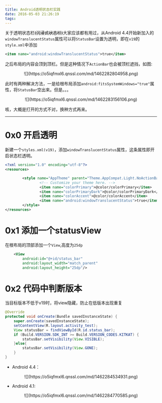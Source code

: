 ```yaml
---
title: Android透明状态栏实践
date: 2016-05-03 21:26:19
tags:
---
```


关于透明状态栏~~(沉浸式状态栏)~~大家应该都有用过，从Android 4.4开始新加入的`windowTranslucentStatus`属性可以将`StatusBar`设置为透明，即在`v19`的`style.xml`中添加

``` xml
<item name="android:windowTranslucentStatus">true</item>
```

之后布局的内容会顶到顶栏。但是这种情况下`ActionBar`也会被顶栏遮挡，如图:

<center>![](https://o5iqfmxl6.qnssl.com/md/1462282804958.png)</center>

此时有两种解决方法，一是给根布局添加`android:fitsSystemWindows="true"`属性，将`StatusBar`空出来。但是。。。

<center>![](https://o5iqfmxl6.qnssl.com/md/1462283156106.png)</center>

咳，大概是打开的方式不对，换种方式再来。

----

# 0x0 开启透明

新建一个`styles.xml(v19)`，添加`windowTranslucentStatus`属性，这条属性即开启状态栏透明。

``` xml
<?xml version="1.0" encoding="utf-8"?>
<resources>

        <style name="AppTheme" parent="Theme.AppCompat.Light.NoActionBar">
                <!-- Customize your theme here. -->
                <item name="colorPrimary">@color/colorPrimary</item>
                <item name="colorPrimaryDark">@color/colorPrimaryDark</item>
                <item name="colorAccent">@color/colorAccent</item>
                <item name="android:windowTranslucentStatus">true</item>
        </style>
</resources>
```

# 0x1 添加一个statusView

在根布局的顶部添加一个`View`,高度为`25dp`

``` xml
    <View
        android:id="@+id/status_bar"
        android:layout_width="match_parent"
        android:layout_height="25dp"/>
```

# 0x2 代码中判断版本

当目标版本不低于v19时，将view隐藏，防止在低版本出现重复

``` java
@Override
protected void onCreate(Bundle savedInstanceState) {
	super.onCreate(savedInstanceState);
    setContentView(R.layout.activity_test);
	View statusBar = findViewById(R.id.status_bar);
    if (Build.VERSION.SDK_INT >= Build.VERSION_CODES.KITKAT) {
        statusBar.setVisibility(View.VISIBLE);
    }else{
    	statusBar.setVisibility(View.GONE);
    }
}
```



- Android 4.4：

<center>![](https://o5iqfmxl6.qnssl.com/md/1462284534931.png)</center>

- Android 4.1:

<center>![](https://o5iqfmxl6.qnssl.com/md/1462284770585.png)</center>


